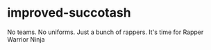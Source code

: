 # improved-succotash
No teams. No uniforms. Just a bunch of rappers. It's time for Rapper Warrior Ninja
